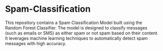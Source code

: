 # Spam-Classification
This repository contains a Spam Classification Model built using the Random Forest Classifier. The model is designed to classify messages (such as emails or SMS) as either spam or not spam based on their content. It leverages machine learning techniques to automatically detect spam messages with high accuracy.
